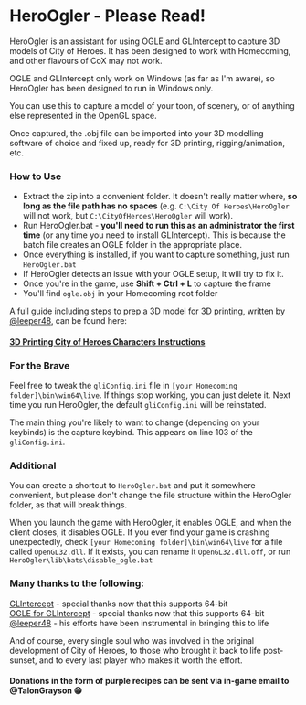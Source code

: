 # HeroOgler - Please Read!
HeroOgler is an assistant for using OGLE and GLIntercept to capture 3D models of City of Heroes. It has been designed to work with Homecoming, and other flavours of CoX may not work.

OGLE and GLIntercept only work on Windows (as far as I'm aware), so HeroOgler has been designed to run in Windows only.

You can use this to capture a model of your toon, of scenery, or of anything else represented in the OpenGL space.

Once captured, the .obj file can be imported into your 3D modelling software of choice and fixed up, ready for 3D printing, rigging/animation, etc.

### How to Use
- Extract the zip into a convenient folder. It doesn't really matter where, **so long as the file path has no spaces** (e.g. `C:\City Of Heroes\HeroOgler` will not work, but `C:\CityOfHeroes\HeroOgler` will work).
- Run HeroOgler.bat - **you'll need to run this as an administrator the first time** (or any time you need to install GLIntercept). This is because the batch file creates an OGLE folder in the appropriate place.
- Once everything is installed, if you want to capture something, just run `HeroOgler.bat`
- If HeroOgler detects an issue with your OGLE setup, it will try to fix it.
- Once you're in the game, use **Shift + Ctrl + L** to capture the frame
- You'll find `ogle.obj` in your Homecoming root folder

A full guide including steps to prep a 3D model for 3D printing, written by [@leeper48](https://forums.homecomingservers.com/profile/54401-leeper48/), can be found here:  
#### [3D Printing City of Heroes Characters Instructions](https://forums.homecomingservers.com/topic/34096-3d-printing-city-of-heroes-characters-instructions)

### For the Brave
Feel free to tweak the `gliConfig.ini` file in `[your Homecoming folder]\bin\win64\live`. If things stop working, you can just delete it. Next time you run HeroOgler, the default `gliConfig.ini` will be reinstated.

The main thing you're likely to want to change (depending on your keybinds) is the capture keybind. This appears on line 103 of the `gliConfig.ini`.

### Additional
You can create a shortcut to `HeroOgler.bat` and put it somewhere convenient, but please don't change the file structure within the HeroOgler folder, as that will break things.


When you launch the game with HeroOgler, it enables OGLE, and when the client closes, it disables OGLE. If you ever find your game is crashing unexpectedly, check `[your Homecoming folder]\bin\win64\live` for a file called `OpenGL32.dll`. If it exists, you can rename it `OpenGL32.dll.off`, or run `HeroOgler\lib\bats\disable_ogle.bat`

### Many thanks to the following:

[GLIntercept](https://github.com/dtrebilco/glintercept) - special thanks now that this supports 64-bit  
[OGLE for GLIntercept](https://github.com/dgis/OGLE-for-GLIntercept) - special thanks now that this supports 64-bit  
[@leeper48](https://forums.homecomingservers.com/profile/54401-leeper48/) - his efforts have been instrumental in bringing this to life  

And of course, every single soul who was involved in the original development of City of Heroes, to those who brought it back to life post-sunset, and to every last player who makes it worth the effort.

#### Donations in the form of purple recipes can be sent via in-game email to @TalonGrayson 😁
